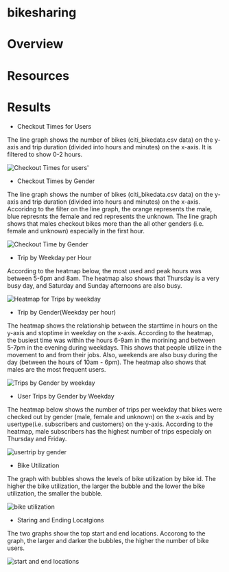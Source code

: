 # bikesharing
# Overview
# Resources
# Results
* Checkout Times for Users

The line graph shows the number of bikes (citi_bikedata.csv data) on the y-axis and trip duration (divided into hours and minutes) on the x-axis. It is filtered to show 0-2 hours.

![Checkout Times for users'](https://user-images.githubusercontent.com/104453593/184048587-f1f4462d-f1a2-4909-9d21-e52b1d1fa1a7.PNG)

* Checkout Times by Gender

The line graph shows the number of bikes (citi_bikedata.csv data) on the y-axis and trip duration (divided into hours and minutes) on the x-axis. Accoridng to the filter on the line graph, the orange represents the male, blue represnts the female and red represents the unknown. The line graph shows that males checkout bikes more than the all other genders (i.e. female and unknown) especially in the first hour.

![Checkout Time by Gender](https://user-images.githubusercontent.com/104453593/184065252-0ebc482b-80a6-426c-9b46-0ab4da8e5063.PNG)

* Trip by Weekday per Hour

According to the heatmap below, the most used and peak hours was between 5-6pm and 8am. The heatmap also shows that Thursday is a very busy day, and Saturday and Sunday afternoons are also busy.

![Heatmap for Trips by weekday](https://user-images.githubusercontent.com/104453593/184047397-4eabed57-2e8e-4ce2-8b98-cec267894e36.PNG)

* Trip by Gender(Weekday per hour)

The heatmap shows the relationship between the starttime in hours on the y-axis and stoptime in weekday on the x-axis. According to the heatmap, the busiest time was within the hours 6-9am in the morining and between 5-7pm in the evening during weekdays. This shows that people utilize in the movement to and from their jobs. Also, weekends are also busy during the day (between the hours of 10am - 6pm). The heatmap also shows that males are the most frequent users.

![Trips by Gender by weekday](https://user-images.githubusercontent.com/104453593/184067310-86bad445-109b-40c5-b549-d7a6026c31bd.PNG)

* User Trips by Gender by Weekday

The heatmap below shows the number of trips per weekday that bikes were checked out by gender (male, female and unknown) on the x-axis and by usertype(i.e. subscribers and customers) on the y-axis. According to the heatmap, male subscribers has the highest number of trips especialy on Thursday and Friday.

![usertrip by gender](https://user-images.githubusercontent.com/104453593/184068265-d021c7a5-3229-42e3-951e-b64660d8d772.PNG)


* Bike Utilization

The graph with bubbles shows the levels of bike utilization by bike id. The higher the bike utilization, the larger the bubble and the lower the  bike utilization, the smaller the bubble.

![bike utilization](https://user-images.githubusercontent.com/104453593/184245033-1406e84e-63d9-41bd-b80e-2e1a1f84ca6a.PNG)


* Staring and Ending Locatgions

The two graphs show the top start and end locations. Accorong to the graph, the larger and darker the bubbles, the higher the number of bike users.

![start and end locations](https://user-images.githubusercontent.com/104453593/184068902-5ad80b20-4469-4fad-80b6-6bc03085af76.PNG)


